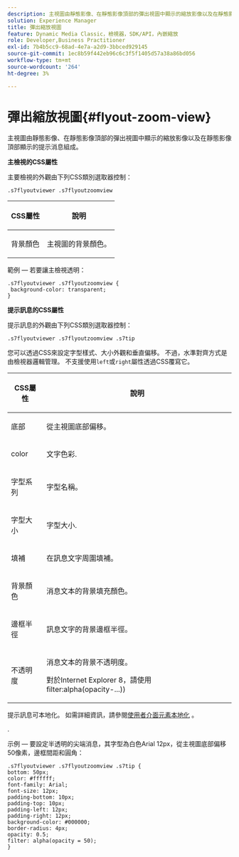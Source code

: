 ```yaml
---
description: 主視圖由靜態影像、在靜態影像頂部的彈出視圖中顯示的縮放影像以及在靜態影像頂部顯示的提示消息組成。
solution: Experience Manager
title: 彈出縮放視圖
feature: Dynamic Media Classic，檢視器，SDK/API，內嵌縮放
role: Developer,Business Practitioner
exl-id: 7b4b5cc9-68ad-4e7a-a2d9-3bbced929145
source-git-commit: 1ec8b59f442eb96c6c3f5f1405d57a38a86bd056
workflow-type: tm+mt
source-wordcount: '264'
ht-degree: 3%

---
```


# 彈出縮放視圖{#flyout-zoom-view}

主視圖由靜態影像、在靜態影像頂部的彈出視圖中顯示的縮放影像以及在靜態影像頂部顯示的提示消息組成。

<!--<a id="section_061E550C1C1D4DB2BD663A898895B38C"></a>-->

**主檢視的CSS屬性**

主要檢視的外觀由下列CSS類別選取器控制：

```
.s7flyoutviewer .s7flyoutzoomview
```

<table id="table_94EE3F5BBE4547C0B4943471CEE7EDE4"> 
 <thead> 
  <tr> 
   <th colname="col1" class="entry"> <p> CSS屬性 </p> </th> 
   <th colname="col2" class="entry"> <p>說明 </p> </th> 
  </tr> 
 </thead>
 <tbody> 
  <tr> 
   <td colname="col1"> <p> <span class="codeph"> 背景顏色  </span> </p> </td> 
   <td colname="col2"> <p> 主視圖的背景顏色。 </p> </td> 
  </tr> 
 </tbody> 
</table>

範例 — 若要讓主檢視透明：

```
.s7flyoutviewer .s7flyoutzoomview { 
 background-color: transparent; 
}
```

**提示訊息的CSS屬性**

提示訊息的外觀由下列CSS類別選取器控制：

```
.s7flyoutviewer .s7flyoutzoomview .s7tip
```

您可以透過CSS來設定字型樣式、大小外觀和垂直偏移。 不過，水準對齊方式是由檢視器邏輯管理。 不支援使用`left`或`right`屬性透過CSS覆寫它。

<table id="table_DCF6B69A9D8C4DB7A10C4572F7484799"> 
 <thead> 
  <tr> 
   <th colname="col1" class="entry"> <p> CSS屬性 </p> </th> 
   <th colname="col2" class="entry"> <p>說明 </p> </th> 
  </tr> 
 </thead>
 <tbody> 
  <tr> 
   <td colname="col1"> <p> <span class="codeph"> 底部 </span> </p> </td> 
   <td colname="col2"> <p>從主視圖底部偏移。 </p> </td> 
  </tr> 
  <tr> 
   <td colname="col1"> <p> <span class="codeph"> color </span> </p> </td> 
   <td colname="col2"> <p>文字色彩. </p> </td> 
  </tr> 
  <tr> 
   <td colname="col1"> <p> <span class="codeph"> 字型系列  </span> </p> </td> 
   <td colname="col2"> <p>字型名稱。 </p> </td> 
  </tr> 
  <tr> 
   <td colname="col1"> <p> <span class="codeph"> 字型大小  </span> </p> </td> 
   <td colname="col2"> <p>字型大小. </p> </td> 
  </tr> 
  <tr> 
   <td colname="col1"> <p> <span class="codeph"> 填補 </span> </p> </td> 
   <td colname="col2"> <p>在訊息文字周圍填補。 </p> </td> 
  </tr> 
  <tr> 
   <td colname="col1"> <p> <span class="codeph"> 背景顏色  </span> </p> </td> 
   <td colname="col2"> <p>消息文本的背景填充顏色。 </p> </td> 
  </tr> 
  <tr> 
   <td colname="col1"> <p> <span class="codeph"> 邊框半徑  </span> </p> </td> 
   <td colname="col2"> <p>訊息文字的背景邊框半徑。 </p> </td> 
  </tr> 
  <tr> 
   <td colname="col1"> <p> <span class="codeph"> 不透明度  </span> </p> </td> 
   <td colname="col2"> <p>消息文本的背景不透明度。 </p> <p>對於Internet Explorer 8，請使用<span class="codeph"> filter:alpha(opacity-...))</span> </p> </td> 
  </tr> 
 </tbody> 
</table>

提示訊息可本地化。 如需詳細資訊，請參閱[使用者介面元素本地化](../../../c-html5-s7-aem-asset-viewers/c-html5-inlinezoom-viewer-about/c-html5-inlinezoom-viewer-localization.md#concept-6c8e58c611934e93ae3f211f46e15c27) 。

.

示例 — 要設定半透明的尖端消息，其字型為白色Arial 12px，從主視圖底部偏移50像素，邊框間距和圓角：

```
.s7flyoutviewer .s7flyoutzoomview .s7tip { 
bottom: 50px; 
color: #ffffff; 
font-family: Arial; 
font-size: 12px; 
padding-bottom: 10px; 
padding-top: 10px; 
padding-left: 12px; 
padding-right: 12px; 
background-color: #000000; 
border-radius: 4px; 
opacity: 0.5; 
filter: alpha(opacity = 50); 
}
```
